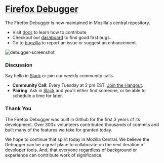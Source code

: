 # [Firefox Debugger][website]

The Firefox Debugger is now maintained in Mozilla's central repository.

- Visit [docs][devtools-docs] to learn how to contribute
- Checkout our [dashboard][gfb] to find good first bugs.
- Go to [bugzilla][debugger-bugs] to report an issue or suggest an enhancement.

![debugger-screenshot]

[devtools-docs]: https://docs.firefox-dev.tools/
[debugger-bugs]: https://bugzilla.mozilla.org/buglist.cgi?list_id=15067771&resolution=---&classification=Client%20Software&classification=Developer%20Infrastructure&classification=Components&classification=Server%20Software&classification=Other&query_format=advanced&component=Debugger&product=DevTools
[gfb]: https://bugs.firefox-dev.tools/?easy&tool=debugger

### Discussion

Say hello in [Slack][slack] or join our weekly community calls.

- **Community Call**: Every Tuesday at 2 pm EST. [Join the Hangout][community-call].
- **Pairing**: Ask in [Slack][slack] and you'll either find someone, or be able to schedule a time for later.


### Thank You

The Firefox Debugger was built in Github for the first 3 years of its development. Over 300+ volunteers contributed thousands of commits and built many of the features we take for granted today.

We hope to continue that spirit today in Mozilla Central. We believe the Debugger can be a great place to collaborate on the next iteration of developer tools. And, that everyone regardless of background or experience can contribute work of significance.


[website]: http://firefox-dev.tools/debugger/
[debugger-screenshot]: https://shipusercontent.com/47aaaa7a6512691f964101bfb0832abe/Screen%20Shot%202017-08-15%20at%202.34.05%20PM.png
[slack]: https://devtools-html-slack.herokuapp.com/
[community-call]: https://appear.in/firefox-debugger
